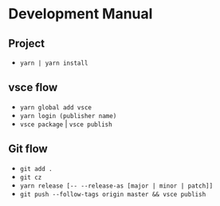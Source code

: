 # Development Manual

## Project

- `yarn | yarn install`

## vsce flow

- `yarn global add vsce`
- `yarn login (publisher name)`
- `vsce package` | `vsce publish`

## Git flow

- `git add .`
- `git cz`
- `yarn release [-- --release-as [major | minor | patch]]`
- `git push --follow-tags origin master && vsce publish`
